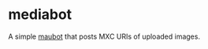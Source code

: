 # mediabot
A simple [maubot](https://github.com/maubot/maubot) that posts MXC URIs of uploaded images.
